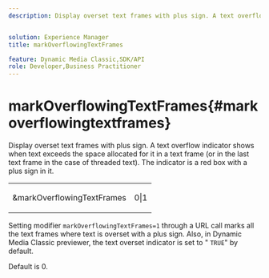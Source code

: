 ```yaml
---
description: Display overset text frames with plus sign. A text overflow indicator shows when text exceeds the space allocated for it in a text frame (or in the last text frame in the case of threaded text). The indicator is a red box with a plus sign in it.


solution: Experience Manager
title: markOverflowingTextFrames

feature: Dynamic Media Classic,SDK/API
role: Developer,Business Practitioner
---
```


# markOverflowingTextFrames{#markoverflowingtextframes}

Display overset text frames with plus sign. A text overflow indicator shows when text exceeds the space allocated for it in a text frame (or in the last text frame in the case of threaded text). The indicator is a red box with a plus sign in it.

<table id="simpletable_F17FD29EB52043BF9000923ED5195A26"> 
 <tr class="strow"> 
  <td class="stentry"> <p><span class="codeph"> &amp;markOverflowingTextFrames</span> </p> </td> 
  <td class="stentry"> <p>0|1 </p></td> 
 </tr> 
</table>

Setting modifier `markOverflowingTextFrames=1` through a URL call marks all the text frames where text is overset with a plus sign. Also, in Dynamic Media Classic previewer, the text overset indicator is set to " `TRUE`" by default.

Default is 0. 
